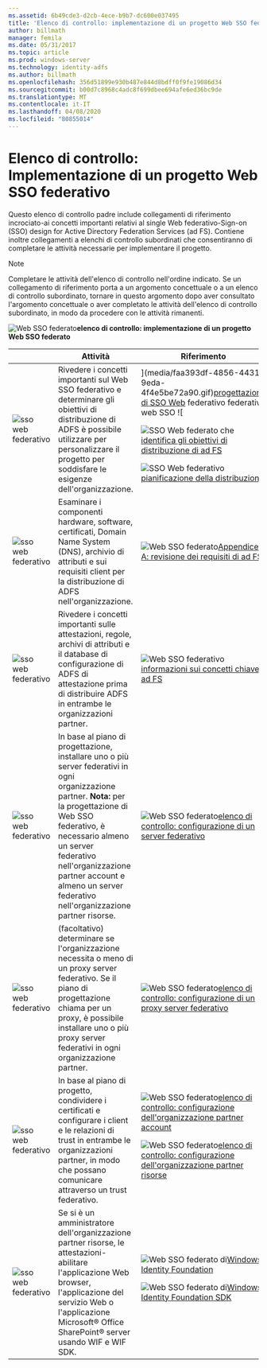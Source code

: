 ```yaml
---
ms.assetid: 6b49cde3-d2cb-4ece-b9b7-dc600e037495
title: 'Elenco di controllo: implementazione di un progetto Web SSO federato'
author: billmath
manager: femila
ms.date: 05/31/2017
ms.topic: article
ms.prod: windows-server
ms.technology: identity-adfs
ms.author: billmath
ms.openlocfilehash: 356d51899e930b487e844d8bdff0f9fe19086d34
ms.sourcegitcommit: b00d7c8968c4adc8f699dbee694afe6ed36bc9de
ms.translationtype: MT
ms.contentlocale: it-IT
ms.lasthandoff: 04/08/2020
ms.locfileid: "80855014"
---
```

# <a name="checklist-implementing-a-federated-web-sso-design"></a>Elenco di controllo: Implementazione di un progetto Web SSO federativo

Questo elenco di controllo padre include collegamenti di riferimento incrociato\-ai concetti importanti relativi al single Web federativo\-Sign\-on \(SSO\) design for Active Directory Federation Services \(ad FS\). Contiene inoltre collegamenti a elenchi di controllo subordinati che consentiranno di completare le attività necessarie per implementare il progetto.  
  
> [!NOTE]  
> Completare le attività dell'elenco di controllo nell'ordine indicato. Se un collegamento di riferimento porta a un argomento concettuale o a un elenco di controllo subordinato, tornare in questo argomento dopo aver consultato l'argomento concettuale o aver completato le attività dell'elenco di controllo subordinato, in modo da procedere con le attività rimanenti.  
  
![Web SSO federato](media/2b05dce3-938f-4168-9b8f-1f4398cbdb9b.gif)**elenco di controllo: implementazione di un progetto Web SSO federato**  
  
||Attività|Riferimento|  
|-|--------|-------------|  
|![sso web federativo](media/icon_checkboxo.gif)|Rivedere i concetti importanti sul Web SSO federativo e determinare gli obiettivi di distribuzione di ADFS è possibile utilizzare per personalizzare il progetto per soddisfare le esigenze dell'organizzazione.|](media/faa393df-4856-4431-9eda-4f4e5be72a90.gif)[progettazione di SSO Web](https://technet.microsoft.com/library/dd807050.aspx) federativo federativo web SSO ![<p>![SSO Web federato che](media/faa393df-4856-4431-9eda-4f4e5be72a90.gif)[identifica gli obiettivi di distribuzione di ad FS](https://technet.microsoft.com/library/dd807053.aspx)<p>![SSO Web federativo](media/faa393df-4856-4431-9eda-4f4e5be72a90.gif)[pianificazione della distribuzione](https://technet.microsoft.com/library/dd807083.aspx)|  
|![sso web federativo](media/icon_checkboxo.gif)|Esaminare i componenti hardware, software, certificati, Domain Name System \(DNS\), archivio di attributi e sui requisiti client per la distribuzione di ADFS nell'organizzazione.|![Web SSO federato](media/faa393df-4856-4431-9eda-4f4e5be72a90.gif)[Appendice A: revisione dei requisiti di ad FS](https://technet.microsoft.com/library/ff678034.aspx)|  
|![sso web federativo](media/icon_checkboxo.gif)|Rivedere i concetti importanti sulle attestazioni, regole, archivi di attributi e il database di configurazione di ADFS di attestazione prima di distribuire ADFS in entrambe le organizzazioni partner.|![Web SSO federativo](media/faa393df-4856-4431-9eda-4f4e5be72a90.gif)[informazioni sui concetti chiave ad FS](../../ad-fs/technical-reference/Understanding-Key-AD-FS-Concepts.md)|  
|![sso web federativo](media/icon_checkboxo.gif)|In base al piano di progettazione, installare uno o più server federativi in ogni organizzazione partner. **Nota:** per la progettazione di Web SSO federativo, è necessario almeno un server federativo nell'organizzazione partner account e almeno un server federativo nell'organizzazione partner risorse.|![Web SSO federato](media/bc6cea1a-1c6c-4124-8c8f-1df5adfe8c88.gif)[elenco di controllo: configurazione di un server federativo](Checklist--Setting-Up-a-Federation-Server.md)|  
|![sso web federativo](media/icon_checkboxo.gif)|\(facoltativo\) determinare se l'organizzazione necessita o meno di un proxy server federativo. Se il piano di progettazione chiama per un proxy, è possibile installare uno o più proxy server federativi in ogni organizzazione partner.|![Web SSO federato](media/bc6cea1a-1c6c-4124-8c8f-1df5adfe8c88.gif)[elenco di controllo: configurazione di un proxy server federativo](Checklist--Setting-Up-a-Federation-Server-Proxy.md)|  
|![sso web federativo](media/icon_checkboxo.gif)|In base al piano di progetto, condividere i certificati e configurare i client e le relazioni di trust in entrambe le organizzazioni partner, in modo che possano comunicare attraverso un trust federativo.|![Web SSO federato](media/bc6cea1a-1c6c-4124-8c8f-1df5adfe8c88.gif)[elenco di controllo: configurazione dell'organizzazione partner account](Checklist--Configuring-the-Account-Partner-Organization.md)<p>![Web SSO federato](media/bc6cea1a-1c6c-4124-8c8f-1df5adfe8c88.gif)[elenco di controllo: configurazione dell'organizzazione partner risorse](Checklist--Configuring-the-Resource-Partner-Organization.md)|  
|![sso web federativo](media/icon_checkboxo.gif)|Se si è un amministratore dell'organizzazione partner risorse, le attestazioni\-abilitare l'applicazione Web browser, l'applicazione del servizio Web o l'applicazione Microsoft&reg; Office SharePoint&reg; server usando WIF e WIF SDK.|![Web SSO federato di](media/faa393df-4856-4431-9eda-4f4e5be72a90.gif)[Windows Identity Foundation](https://go.microsoft.com/fwlink/?LinkId=122266)<p>![Web SSO federato di](media/faa393df-4856-4431-9eda-4f4e5be72a90.gif)[Windows Identity Foundation SDK](https://go.microsoft.com/fwlink/?LinkId=122266)|  
